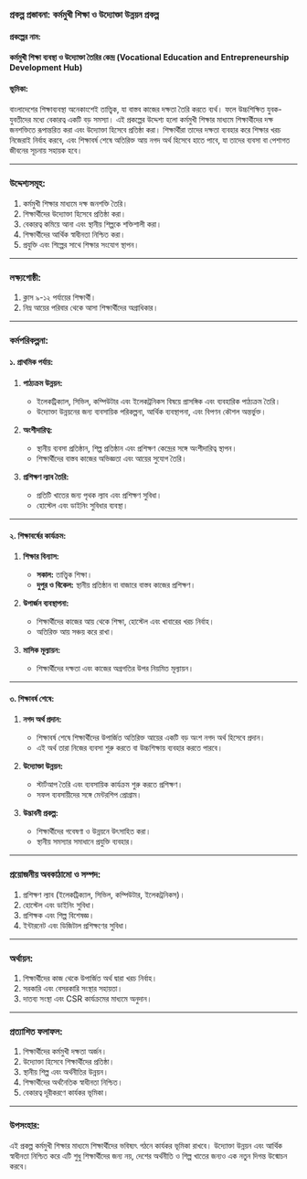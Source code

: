 ### **প্রকল্প প্রস্তাবনা: কর্মমুখী শিক্ষা ও উদ্যোক্তা উন্নয়ন প্রকল্প**

#### **প্রকল্পের নাম:**
**কর্মমুখী শিক্ষা ব্যবস্থা ও উদ্যোক্তা তৈরির কেন্দ্র (Vocational Education and Entrepreneurship Development Hub)**

#### **ভূমিকা:**
বাংলাদেশের শিক্ষাব্যবস্থা অনেকাংশেই তাত্ত্বিক, যা বাস্তব কাজের দক্ষতা তৈরি করতে ব্যর্থ। ফলে উচ্চশিক্ষিত যুবক-যুবতীদের মধ্যে বেকারত্ব একটি বড় সমস্যা। এই প্রকল্পের উদ্দেশ্য হলো কর্মমুখী শিক্ষার মাধ্যমে শিক্ষার্থীদের দক্ষ জনশক্তিতে রূপান্তরিত করা এবং উদ্যোক্তা হিসেবে প্রতিষ্ঠা করা। শিক্ষার্থীরা তাদের দক্ষতা ব্যবহার করে শিক্ষার খরচ নিজেরাই নির্বাহ করবে, এবং শিক্ষাবর্ষ শেষে অতিরিক্ত আয় নগদ অর্থ হিসেবে হাতে পাবে, যা তাদের ব্যবসা বা পেশাগত জীবনের সূচনায় সহায়ক হবে।

---

### **উদ্দেশ্যসমূহ:**
1. কর্মমুখী শিক্ষার মাধ্যমে দক্ষ জনশক্তি তৈরি।
2. শিক্ষার্থীদের উদ্যোক্তা হিসেবে প্রতিষ্ঠা করা।
3. বেকারত্ব কমিয়ে আনা এবং স্থানীয় শিল্পকে শক্তিশালী করা।
4. শিক্ষার্থীদের আর্থিক স্বাধীনতা নিশ্চিত করা।
5. প্রযুক্তি এবং শিল্পের সাথে শিক্ষার সংযোগ স্থাপন।

---

### **লক্ষ্যগোষ্ঠী:**
1. ক্লাস ৯-১২ পর্যায়ের শিক্ষার্থী।
2. নিম্ন আয়ের পরিবার থেকে আসা শিক্ষার্থীদের অগ্রাধিকার।

---

### **কর্মপরিকল্পনা:**

#### **১. প্রাথমিক পর্যায়:**
1. **পাঠ্যক্রম উন্নয়ন:**
    - ইলেকট্রিক্যাল, সিভিল, কম্পিউটার এবং ইলেকট্রনিকস বিষয়ে প্রাসঙ্গিক এবং ব্যবহারিক পাঠ্যক্রম তৈরি।
    - উদ্যোক্তা উন্নয়নের জন্য ব্যবসায়িক পরিকল্পনা, আর্থিক ব্যবস্থাপনা, এবং বিপণন কৌশল অন্তর্ভুক্ত।

2. **অংশীদারিত্ব:**
    - স্থানীয় ব্যবসা প্রতিষ্ঠান, শিল্প প্রতিষ্ঠান এবং প্রশিক্ষণ কেন্দ্রের সঙ্গে অংশীদারিত্ব স্থাপন।
    - শিক্ষার্থীদের বাস্তব কাজের অভিজ্ঞতা এবং আয়ের সুযোগ তৈরি।

3. **প্রশিক্ষণ ল্যাব তৈরি:**
    - প্রতিটি খাতের জন্য পৃথক ল্যাব এবং প্রশিক্ষণ সুবিধা।
    - হোস্টেল এবং ডাইনিং সুবিধার ব্যবস্থা।

---

#### **২. শিক্ষাবর্ষের কার্যক্রম:**
1. **শিক্ষার বিন্যাস:**
    - **সকাল:** তাত্ত্বিক শিক্ষা।
    - **দুপুর ও বিকেল:** স্থানীয় প্রতিষ্ঠান বা বাজারে বাস্তব কাজের প্রশিক্ষণ।

2. **উপার্জন ব্যবস্থাপনা:**
    - শিক্ষার্থীদের কাজের আয় থেকে শিক্ষা, হোস্টেল এবং খাবারের খরচ নির্বাহ।
    - অতিরিক্ত আয় সঞ্চয় করে রাখা।

3. **মাসিক মূল্যায়ন:**
    - শিক্ষার্থীদের দক্ষতা এবং কাজের অগ্রগতির উপর নিয়মিত মূল্যায়ন।

---

#### **৩. শিক্ষাবর্ষ শেষে:**
1. **নগদ অর্থ প্রদান:**
    - শিক্ষাবর্ষ শেষে শিক্ষার্থীদের উপার্জিত অতিরিক্ত আয়ের একটি বড় অংশ নগদ অর্থ হিসেবে প্রদান।
    - এই অর্থ তারা নিজের ব্যবসা শুরু করতে বা উচ্চশিক্ষায় ব্যবহার করতে পারবে।

2. **উদ্যোক্তা উন্নয়ন:**
    - স্টার্টআপ তৈরি এবং ব্যবসায়িক কার্যক্রম শুরু করতে প্রশিক্ষণ।
    - সফল ব্যবসায়ীদের সঙ্গে মেন্টরশিপ প্রোগ্রাম।

3. **উদ্ভাবনী প্রকল্প:**
    - শিক্ষার্থীদের গবেষণা ও উন্নয়নে উৎসাহিত করা।
    - স্থানীয় সমস্যার সমাধানে প্রযুক্তি ব্যবহার।

---

### **প্রয়োজনীয় অবকাঠামো ও সম্পদ:**
1. প্রশিক্ষণ ল্যাব (ইলেকট্রিক্যাল, সিভিল, কম্পিউটার, ইলেকট্রনিকস)।
2. হোস্টেল এবং ডাইনিং সুবিধা।
3. প্রশিক্ষক এবং শিল্প বিশেষজ্ঞ।
4. ইন্টারনেট এবং ডিজিটাল প্রশিক্ষণের সুবিধা।

---

### **অর্থায়ন:**
1. শিক্ষার্থীদের কাজ থেকে উপার্জিত অর্থ দ্বারা খরচ নির্বাহ।
2. সরকারি এবং বেসরকারি সংস্থার সহায়তা।
3. দাতব্য সংস্থা এবং CSR কার্যক্রমের মাধ্যমে অনুদান।

---

### **প্রত্যাশিত ফলাফল:**
1. শিক্ষার্থীদের কর্মমুখী দক্ষতা অর্জন।
2. উদ্যোক্তা হিসেবে শিক্ষার্থীদের প্রতিষ্ঠা।
3. স্থানীয় শিল্প এবং অর্থনীতির উন্নয়ন।
4. শিক্ষার্থীদের অর্থনৈতিক স্বাধীনতা নিশ্চিত।
5. বেকারত্ব দূরীকরণে কার্যকর ভূমিকা।

---

### **উপসংহার:**
এই প্রকল্প কর্মমুখী শিক্ষার মাধ্যমে শিক্ষার্থীদের ভবিষ্যৎ গঠনে কার্যকর ভূমিকা রাখবে। উদ্যোক্তা উন্নয়ন এবং আর্থিক স্বাধীনতা নিশ্চিত করে এটি শুধু শিক্ষার্থীদের জন্য নয়, দেশের অর্থনীতি ও শিল্প খাতের জন্যও এক নতুন দিগন্ত উন্মোচন করবে।